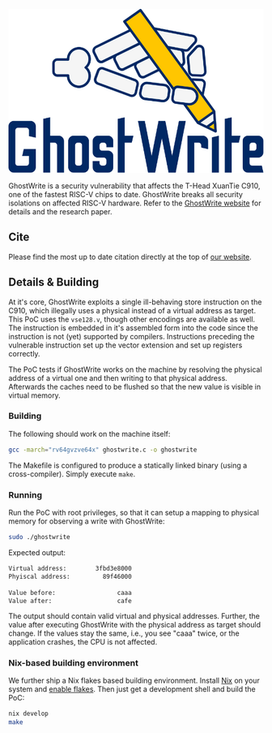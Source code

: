 ![Logo of GhostWrite](ghostwrite.svg)

GhostWrite is a security vulnerability that affects the T-Head XuanTie C910, one of the fastest RISC-V chips to date.
GhostWrite breaks all security isolations on affected RISC-V hardware.
Refer to the [GhostWrite website](https://ghostwriteattack.com) for details and the research paper.

## Cite

Please find the most up to date citation directly at the top of [our website](https://ghostwriteattack.com).

## Details & Building

At it's core, GhostWrite exploits a single ill-behaving store instruction on the C910, which illegally uses a physical instead of a virtual address as target.
This PoC uses the `vse128.v`, though other encodings are available as well.
The instruction is embedded in it's assembled form into the code since the instruction is not (yet) supported by compilers.
Instructions preceding the vulnerable instruction set up the vector extension and set up registers correctly.

The PoC tests if GhostWrite works on the machine by resolving the physical address of a virtual one and then writing to that physical address.
Afterwards the caches need to be flushed so that the new value is visible in virtual memory.

### Building

The following should work on the machine itself:
``` sh
gcc -march="rv64gvzve64x" ghostwrite.c -o ghostwrite
```

The Makefile is configured to produce a statically linked binary (using a cross-compiler).
Simply execute `make`.

### Running

Run the PoC with root privileges, so that it can setup a mapping to physical memory for observing a write with GhostWrite:
``` sh
sudo ./ghostwrite
```

Expected output:
```
Virtual address:        3fbd3e8000
Phyiscal address:         89f46000

Value before:                 caaa
Value after:                  cafe
```

The output should contain valid virtual and physical addresses.
Further, the value after executing GhostWrite with the physical address as target should change.
If the values stay the same, i.e., you see "caaa" twice, or the application crashes, the CPU is not affected.

### Nix-based building environment

We further ship a Nix flakes based building environment.
Install [Nix](https://nixos.org/download/) on your system and [enable flakes](https://nixos.wiki/wiki/Flakes).
Then just get a development shell and build the PoC:

``` sh
nix develop
make
```

